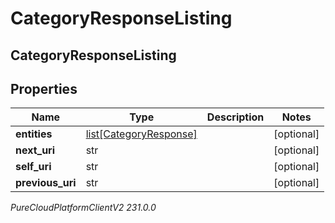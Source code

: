 # CategoryResponseListing

## CategoryResponseListing

## Properties

|Name | Type | Description | Notes|
|------------ | ------------- | ------------- | -------------|
| **entities** | [list[CategoryResponse]](CategoryResponse) |  | [optional] |
| **next_uri** | str |  | [optional] |
| **self_uri** | str |  | [optional] |
| **previous_uri** | str |  | [optional] |



_PureCloudPlatformClientV2 231.0.0_
